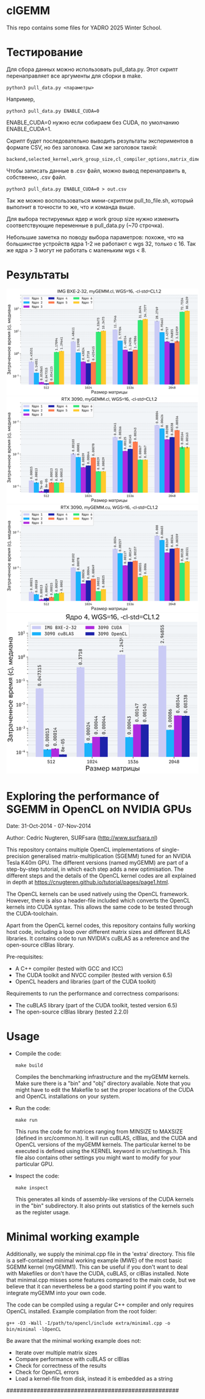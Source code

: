 clGEMM
=============

This repo contains some files for YADRO 2025 Winter School.

Тестирование
=============

Для сбора данных можно использовать pull_data.py. Этот скрипт перенаправляет все аргументы для сборки в make.

	python3 pull_data.py <параметры>

Например,

	python3 pull_data.py ENABLE_CUDA=0


ENABLE_CUDA=0 нужно если собираем без CUDA, по умолчанию ENABLE_CUDA=1.

Скрипт будет последовательно выводить результаты экспериментов в формате CSV, но без заголовка. Сам же заголовок такой:

	backend,selected_kernel,work_group_size,cl_compiler_options,matrix_dimensions,elapsed_s


Чтобы записать данные в .csv файл, можно вывод перенаправить в, собственно, .csv файл.

	python3 pull_data.py ENABLE_CUDA=0 > out.csv

Так же можно воспользоваться мини-скриптом pull_to_file.sh, который выполнит в точности то же, что и команда выше.

Для выбора тестируемых ядер и work group size нужно изменить соответствующие переменные в pull_data.py (~70 строчка).

Небольшие заметка по поводу выбора параметров: похоже, что на большинстве устройств ядра 1-2 не работают с wgs 32, только с 16. Так же ядра > 3 могут не работать с маленьким wgs < 8.


Результаты
=============

![](./plot/grouped_bar_kernels.png)
![](./plot/grouped_bar_kernels_3090.png)
![](./plot/grouped_bar_kernels_3090_cuda.png)
![](./plot/comp.png)


Exploring the performance of SGEMM in OpenCL on NVIDIA GPUs
=============

Date: 31-Oct-2014 - 07-Nov-2014

Author: Cedric Nugteren, SURFsara (http://www.surfsara.nl)

This repository contains multiple OpenCL implementations of single-precision generalised matrix-multiplication (SGEMM) tuned for an NVIDIA Tesla K40m GPU. The different versions (named myGEMM) are part of a step-by-step tutorial, in which each step adds a new optimisation. The different steps and the details of the OpenCL kernel codes are all explained in depth at https://cnugteren.github.io/tutorial/pages/page1.html.

The OpenCL kernels can be used natively using the OpenCL framework. However, there is also a header-file included which converts the OpenCL kernels into CUDA syntax. This allows the same code to be tested through the CUDA-toolchain.

Apart from the OpenCL kernel codes, this repository contains fully working host code, including a loop over different matrix sizes and different BLAS libraries. It contains code to run NVIDIA's cuBLAS as a reference and the open-source clBlas library.

Pre-requisites:
* A C++ compiler (tested with GCC and ICC)
* The CUDA toolkit and NVCC compiler (tested with version 6.5)
* OpenCL headers and libraries (part of the CUDA toolkit)

Requirements to run the performance and correctness comparisons:
* The cuBLAS library (part of the CUDA toolkit, tested version 6.5)
* The open-source clBlas library (tested 2.2.0)

Usage
=============

*	Compile the code:

		make build

	Compiles the benchmarking infrastructure and the myGEMM kernels. Make sure there is a "bin" and "obj" directory available. Note that you might have to edit the Makefile to set the proper locations of the CUDA and OpenCL installations on your system.

*	Run the code:

		make run

	This runs the code for matrices ranging from MINSIZE to MAXSIZE (defined in src/common.h). It will run cuBLAS, clBlas, and the CUDA and OpenCL versions of the myGEMM kernels. The particular kernel to be executed is defined using the KERNEL keyword in src/settings.h. This file also contains other settings you might want to modify for your particular GPU.

*	Inspect the code:

		make inspect

	This generates all kinds of assembly-like versions of the CUDA kernels in the "bin" subdirectory. It also prints out statistics of the kernels such as the register usage.

Minimal working example
=============

Additionally, we supply the minimal.cpp file in the 'extra' directory. This file is a self-contained minimal working example (MWE) of the most basic SGEMM kernel (myGEMM1). This can be useful if you don't want to deal with Makefiles or don't have the CUDA, cuBLAS, or clBlas installed. Note that minimal.cpp misses some features compared to the main code, but we believe that it can nevertheless be a good starting point if you want to integrate myGEMM into your own code.

The code can be compiled using a regular C++ compiler and only requires OpenCL installed. Example compilation from the root folder:

	g++ -O3 -Wall -I/path/to/opencl/include extra/minimal.cpp -o bin/minimal -lOpenCL

Be aware that the minimal working example does not:
*	Iterate over multiple matrix sizes
*	Compare performance with cuBLAS or clBlas
*	Check for correctness of the results
*	Check for OpenCL errors
*	Load a kernel-file from disk, instead it is embedded as a string

###################################################
